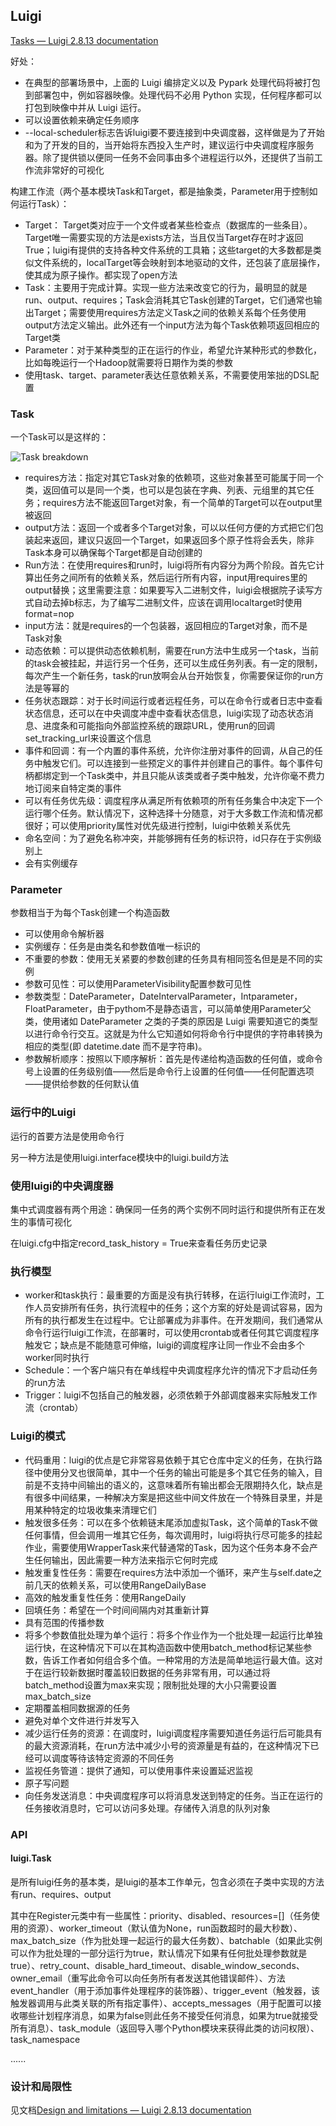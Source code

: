 ## Luigi

[Tasks — Luigi 2.8.13 documentation](https://luigi.readthedocs.io/en/latest/tasks.html)

好处：

- 在典型的部署场景中，上面的 Luigi 编排定义以及 Pypark 处理代码将被打包到部署包中，例如容器映像。处理代码不必用 Python 实现，任何程序都可以打包到映像中并从 Luigi 运行。
- 可以设置依赖来确定任务顺序
- --local-scheduler标志告诉luigi要不要连接到中央调度器，这样做是为了开始和为了开发的目的，当开始将东西投入生产时，建议运行中央调度程序服务器。除了提供锁以便同一任务不会同事由多个进程运行以外，还提供了当前工作流非常好的可视化

构建工作流（两个基本模块Task和Target，都是抽象类，Parameter用于控制如何运行Task）：

- Target： Target类对应于一个文件或者某些检查点（数据库的一些条目）。Target唯一需要实现的方法是exists方法，当且仅当Target存在时才返回True；luigi有提供的支持各种文件系统的工具箱；这些target的大多数都是类似文件系统的，localTarget等会映射到本地驱动的文件，还包装了底层操作，使其成为原子操作。都实现了open方法
- Task：主要用于完成计算。实现一些方法来改变它的行为，最明显的就是run、output、requires；Task会消耗其它Task创建的Target，它们通常也输出Target；需要使用requires方法定义Task之间的依赖关系每个任务使用output方法定义输出。此外还有一个input方法为每个Task依赖项返回相应的Target类
- Parameter：对于某种类型的正在运行的作业，希望允许某种形式的参数化，比如每晚运行一个Hadoop就需要将日期作为类的参数
- 使用task、target、parameter表达任意依赖关系，不需要使用笨拙的DSL配置

### Task

一个Task可以是这样的：

![Task breakdown](https://luigi.readthedocs.io/en/latest/_images/task_breakdown.png)

- requires方法：指定对其它Task对象的依赖项，这些对象甚至可能属于同一个类，返回值可以是同一个类，也可以是包装在字典、列表、元组里的其它任务；requires方法不能返回Target对象，有一个简单的Target可以在output里被返回
- output方法：返回一个或者多个Target对象，可以以任何方便的方式把它们包装起来返回，建议只返回一个Target，如果返回多个原子性将会丢失，除非Task本身可以确保每个Target都是自动创建的
- Run方法：在使用requires和run时，luigi将所有内容分为两个阶段。首先它计算出任务之间所有的依赖关系，然后运行所有内容，input用requires里的output替换；这里需要注意：如果要写入二进制文件，luigi会根据院子读写方式自动去掉b标志，为了编写二进制文件，应该在调用localtarget时使用format=nop
- input方法：就是requires的一个包装器，返回相应的Target对象，而不是Task对象
- 动态依赖：可以提供动态依赖机制，需要在run方法中生成另一个task，当前的task会被挂起，并运行另一个任务，还可以生成任务列表。有一定的限制，每次产生一个新任务，task的run放啊会从台开始恢复，你需要保证你的run方法是等幂的
- 任务状态跟踪：对于长时间运行或者远程任务，可以在命令行或者日志中查看状态信息，还可以在中央调度冲虚中查看状态信息，luigi实现了动态状态消息、进度条和可能指向外部监控系统的跟踪URL，使用run的回调set_tracking_url来设置这个信息
- 事件和回调：有一个内置的事件系统，允许你注册对事件的回调，从自己的任务中触发它们。可以连接到一些预定义的事件并创建自己的事件。每个事件句柄都绑定到一个Task类中，并且只能从该类或者子类中触发，允许你毫不费力地订阅来自特定类的事件
- 可以有任务优先级：调度程序从满足所有依赖项的所有任务集合中决定下一个运行哪个任务。默认情况下，这种选择十分随意，对于大多数工作流和情况都很好；可以使用priority属性对优先级进行控制，luigi中依赖关系优先
- 命名空间：为了避免名称冲突，并能够拥有任务的标识符，id只存在于实例级别上
- 会有实例缓存

### Parameter

参数相当于为每个Task创建一个构造函数

- 可以使用命令解析器
- 实例缓存：任务是由类名和参数值唯一标识的
- 不重要的参数：使用无关紧要的参数创建的任务具有相同签名但是是不同的实例
- 参数可见性：可以使用ParameterVisibility配置参数可见性
- 参数类型：DateParameter，DateIntervalParameter，Intparameter，FloatParameter，由于pythom不是静态语言，可以简单使用Parameter父类，使用诸如 DateParameter 之类的子类的原因是 Luigi 需要知道它的类型以进行命令行交互。这就是为什么它知道如何将命令行中提供的字符串转换为相应的类型(即 datetime.date 而不是字符串)。
- 参数解析顺序：按照以下顺序解析：首先是传递给构造函数的任何值，或命令号上设置的任务级别值——然后是命令行上设置的任何值——任何配置选项——提供给参数的任何默认值

### 运行中的Luigi

运行的首要方法是使用命令行

另一种方法是使用luigi.interface模块中的luigi.build方法

### 使用luigi的中央调度器

集中式调度器有两个用途：确保同一任务的两个实例不同时运行和提供所有正在发生的事情可视化

在luigi.cfg中指定record_task_history = True来查看任务历史记录

### 执行模型

- worker和task执行：最重要的方面是没有执行转移，在运行luigi工作流时，工作人员安排所有任务，执行流程中的任务；这个方案的好处是调试容易，因为所有的执行都发生在过程中。它让部署成为非事件。在开发期间，我们通常从命令行运行luigi工作流，在部署时，可以使用crontab或者任何其它调度程序触发它；缺点是不能随意可伸缩，luigi的调度程序让同一作业不会由多个worker同时执行
- Schedule：一个客户端只有在单线程中央调度程序允许的情况下才启动任务的run方法
- Trigger：luigi不包括自己的触发器，必须依赖于外部调度器来实际触发工作流（crontab）

### Luigi的模式

- 代码重用：luigi的优点是它非常容易依赖于其它仓库中定义的任务，在执行路径中使用分叉也很简单，其中一个任务的输出可能是多个其它任务的输入，目前是不支持中间输出的语义的，这意味着所有输出都会无限期持久化，缺点是有很多中间结果，一种解决方案是把这些中间文件放在一个特殊目录里，并是用某种特定的垃圾收集来清理它们
- 触发很多任务：可以在多个依赖链末尾添加虚拟Task，这个简单的Task不做任何事情，但会调用一堆其它任务，每次调用时，luigi将执行尽可能多的挂起作业，需要使用WrapperTask来代替通常的Task，因为这个任务本身不会产生任何输出，因此需要一种方法来指示它何时完成
- 触发重复性任务：需要在requires方法中添加一个循环，来产生与self.date之前几天的依赖关系，可以使用RangeDailyBase
- 高效的触发重复性任务：使用RangeDaily
- 回填任务：希望在一个时间间隔内对其重新计算
- 具有范围的传播参数
- 将多个参数值批处理为单个运行：将多个作业作为一个批处理一起运行比单独运行快，在这种情况下可以在其构造函数中使用batch_method标记某些参数，告诉工作者如何组合多个值。一种常用的方法是简单地运行最大值。这对于在运行较新数据时覆盖较旧数据的任务非常有用，可以通过将batch_method设置为max来实现；限制批处理的大小只需要设置max_batch_size
- 定期覆盖相同数据源的任务
- 避免对单个文件进行并发写入
- 减少运行任务的资源：在调度时，luigi调度程序需要知道任务运行后可能具有的最大资源消耗，在run方法中减少小号的资源量是有益的，在这种情况下已经可以调度等待该特定资源的不同任务
- 监视任务管道：提供了通知，可以使用事件来设置延迟监视
- 原子写问题
- 向任务发送消息：中央调度程序可以将消息发送到特定的任务。当正在运行的任务接收消息时，它可以访问多处理。存储传入消息的队列对象

### API

#### luigi.Task

是所有luigi任务的基本类，是luigi的基本工作单元，包含必须在子类中实现的方法有run、requires、output

其中在Register元类中有一些属性：priority、disabled、resources=[]（任务使用的资源）、worker_timeout（默认值为None，run函数超时的最大秒数）、max_batch_size（作为批处理一起运行的最大任务数）、batchable（如果此实例可以作为批处理的一部分运行为true，默认情况下如果有任何批处理参数就是true）、retry_count、disable_hard_timeout、disable_window_seconds、owner_email（重写此命令可以向任务所有者发送其他错误邮件）、方法event_handler（用于添加事件处理程序的装饰器）、trigger_event（触发器，该触发器调用与此类关联的所有指定事件）、accepts_messages（用于配置可以接收哪些计划程序消息，如果为false则此任务不接受任何消息，如果为true就接受所有消息）、task_module（返回导入哪个Python模块来获得此类的访问权限）、task_namespace

......

### 设计和局限性

见文档[Design and limitations — Luigi 2.8.13 documentation](https://luigi.readthedocs.io/en/latest/design_and_limitations.html)